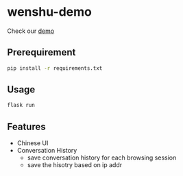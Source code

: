 # wenshu-demo

Check our [demo](https://wenshu-demo.dex.moe)

## Prerequirement

```bash
pip install -r requirements.txt
```

## Usage

```bash
flask run
```

## Features

* Chinese UI
* Conversation History
    * save conversation history for each browsing session
    * save the hisotry based on ip addr